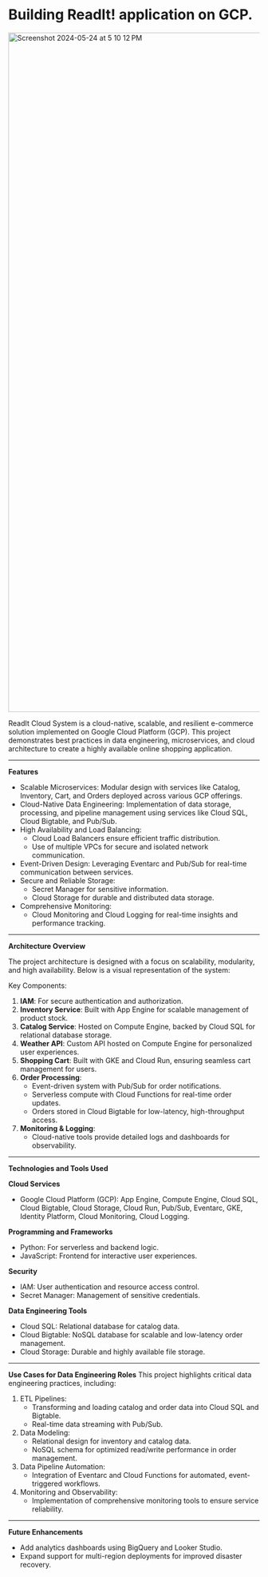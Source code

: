 Building ReadIt! application on GCP. 
=====================================================================

<img width="1360" alt="Screenshot 2024-05-24 at 5 10 12 PM" src="https://github.com/rohankodavalla/GCP_ReadIt/assets/37825947/be17235f-7454-47a0-8b49-b4a5d247c21e">


ReadIt Cloud System is a cloud-native, scalable, and resilient e-commerce solution implemented on Google Cloud Platform (GCP). This project demonstrates best practices in data engineering, microservices, and cloud architecture to create a highly available online shopping application.

-------------------------------------------------------------------------------------------------------------------------------------------------

**Features**
- Scalable Microservices: Modular design with services like Catalog, Inventory, Cart, and Orders deployed across various GCP offerings.
- Cloud-Native Data Engineering: Implementation of data storage, processing, and pipeline management using services like Cloud SQL, Cloud Bigtable, and Pub/Sub.
- High Availability and Load Balancing:
   - Cloud Load Balancers ensure efficient traffic distribution.
   - Use of multiple VPCs for secure and isolated network communication.
- Event-Driven Design: Leveraging Eventarc and Pub/Sub for real-time communication between services.
- Secure and Reliable Storage:
   - Secret Manager for sensitive information.
   - Cloud Storage for durable and distributed data storage.
- Comprehensive Monitoring:
   - Cloud Monitoring and Cloud Logging for real-time insights and performance tracking.
 
-------------------------------------------------------------------------------------------------------------------------------------------------

**Architecture Overview**

The project architecture is designed with a focus on scalability, modularity, and high availability. Below is a visual representation of the system:


Key Components:

   1. **IAM**: For secure authentication and authorization.
   2. **Inventory Service**: Built with App Engine for scalable management of product stock.
   3. **Catalog Service**: Hosted on Compute Engine, backed by Cloud SQL for relational database storage.
   4. **Weather API**: Custom API hosted on Compute Engine for personalized user experiences.
   5. **Shopping Cart**: Built with GKE and Cloud Run, ensuring seamless cart management for users.
   6. **Order Processing**:
         - Event-driven system with Pub/Sub for order notifications.
         - Serverless compute with Cloud Functions for real-time order updates.
         - Orders stored in Cloud Bigtable for low-latency, high-throughput access.
   7. **Monitoring & Logging**:
         - Cloud-native tools provide detailed logs and dashboards for observability.
     
-------------------------------------------------------------------------------------------------------------------------------------------------

**Technologies and Tools Used**

**Cloud Services**
- Google Cloud Platform (GCP): App Engine, Compute Engine, Cloud SQL, Cloud Bigtable, Cloud Storage, Cloud Run, Pub/Sub, Eventarc, GKE, Identity Platform, Cloud Monitoring, Cloud Logging.

**Programming and Frameworks**
- Python: For serverless and backend logic.
- JavaScript: Frontend for interactive user experiences.

**Security**
- IAM: User authentication and resource access control.
- Secret Manager: Management of sensitive credentials.
  
**Data Engineering Tools**
- Cloud SQL: Relational database for catalog data.
- Cloud Bigtable: NoSQL database for scalable and low-latency order management.
- Cloud Storage: Durable and highly available file storage.

-------------------------------------------------------------------------------------------------------------------------------------------------

**Use Cases for Data Engineering Roles**
This project highlights critical data engineering practices, including:

   1. ETL Pipelines:
         - Transforming and loading catalog and order data into Cloud SQL and Bigtable.
         - Real-time data streaming with Pub/Sub.
   2. Data Modeling:
         - Relational design for inventory and catalog data.
         - NoSQL schema for optimized read/write performance in order management.
   3. Data Pipeline Automation:
         - Integration of Eventarc and Cloud Functions for automated, event-triggered workflows.
   4. Monitoring and Observability:
         - Implementation of comprehensive monitoring tools to ensure service reliability.

-------------------------------------------------------------------------------------------------------------------------------------------------

**Future Enhancements**
- Add analytics dashboards using BigQuery and Looker Studio.
- Expand support for multi-region deployments for improved disaster recovery.


